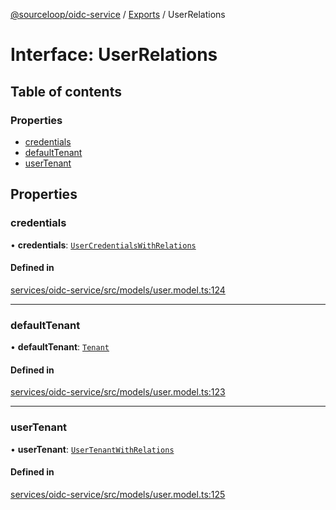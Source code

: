 [@sourceloop/oidc-service](../README.md) / [Exports](../modules.md) / UserRelations

# Interface: UserRelations

## Table of contents

### Properties

- [credentials](UserRelations.md#credentials)
- [defaultTenant](UserRelations.md#defaulttenant)
- [userTenant](UserRelations.md#usertenant)

## Properties

### credentials

• **credentials**: [`UserCredentialsWithRelations`](../modules.md#usercredentialswithrelations)

#### Defined in

[services/oidc-service/src/models/user.model.ts:124](https://github.com/sourcefuse/loopback4-microservice-catalog/blob/68ec38a2a/services/oidc-service/src/models/user.model.ts#L124)

___

### defaultTenant

• **defaultTenant**: [`Tenant`](../classes/Tenant.md)

#### Defined in

[services/oidc-service/src/models/user.model.ts:123](https://github.com/sourcefuse/loopback4-microservice-catalog/blob/68ec38a2a/services/oidc-service/src/models/user.model.ts#L123)

___

### userTenant

• **userTenant**: [`UserTenantWithRelations`](../modules.md#usertenantwithrelations)

#### Defined in

[services/oidc-service/src/models/user.model.ts:125](https://github.com/sourcefuse/loopback4-microservice-catalog/blob/68ec38a2a/services/oidc-service/src/models/user.model.ts#L125)
